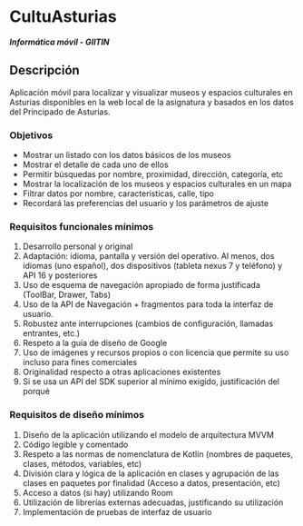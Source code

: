 # CultuAsturias 
***Informática móvil - GIITIN***

## Descripción
Aplicación móvil para localizar y visualizar museos y espacios culturales en Asturias disponibles en la web local de la asignatura y basados en los datos del Principado de Asturias.

### Objetivos
- Mostrar un listado con los datos básicos de los museos
- Mostrar el detalle de cada uno de ellos
- Permitir búsquedas por nombre, proximidad, dirección, categoría, etc
- Mostrar la localización de los museos y espacios culturales en un mapa
- Filtrar datos por nombre, características, calle, tipo
- Recordará las preferencias del usuario y los parámetros de ajuste

### Requisitos funcionales mínimos
1. Desarrollo personal y original
2. Adaptación: idioma, pantalla y versión del operativo. Al menos, dos idiomas (uno español), dos dispositivos (tableta nexus 7 y teléfono) y API 16 y posteriores
3. Uso de esquema de navegación apropiado de forma justificada (ToolBar, Drawer, Tabs)
4. Uso de la API de Navegación + fragmentos para toda la interfaz de usuario.
5. Robustez ante interrupciones (cambios de configuración, llamadas entrantes, etc.)
6. Respeto a la guía de diseño de Google
7. Uso de imágenes y recursos propios o con licencia que permite su uso incluso para fines comerciales
8. Originalidad respecto a otras aplicaciones existentes
9. Si se usa un API del SDK superior al mínimo exigido, justificación del porqué

### Requisitos de diseño mínimos
1. Diseño de la aplicación utilizando el modelo de arquitectura MVVM
2. Código legible y comentado
3. Respeto a las normas de nomenclatura de Kotlin (nombres de paquetes, clases, métodos, variables, etc)
4. División clara y lógica de la aplicación en clases y agrupación de las clases en paquetes por finalidad (Acceso a datos, presentación, etc)
5. Acceso a datos (si hay) utilizando Room
6. Utilización de librerías externas adecuadas, justificando su utilización
7. Implementación de pruebas de interfaz de usuario
